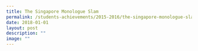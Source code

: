 ```yaml
---
title: The Singapore Monologue Slam
permalink: /students-achievements/2015-2016/the-singapore-monologue-slam/
date: 2018-01-01
layout: post
description: ""
image: ""
---
```

